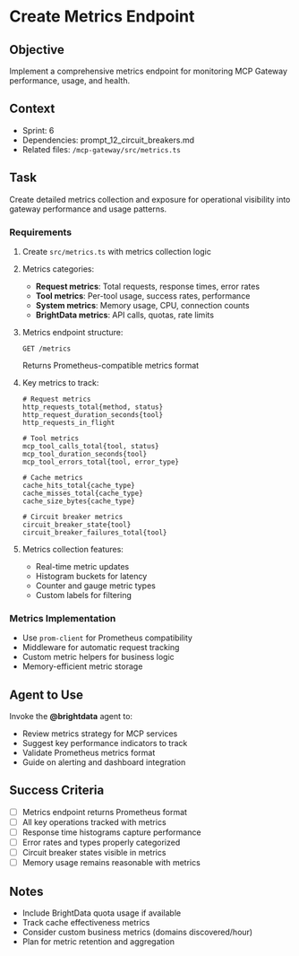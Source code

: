 # Create Metrics Endpoint

## Objective

Implement a comprehensive metrics endpoint for monitoring MCP Gateway performance, usage, and health.

## Context

- Sprint: 6
- Dependencies: prompt_12_circuit_breakers.md
- Related files: `/mcp-gateway/src/metrics.ts`

## Task

Create detailed metrics collection and exposure for operational visibility into gateway performance and usage patterns.

### Requirements

1. Create `src/metrics.ts` with metrics collection logic
2. Metrics categories:
   - **Request metrics**: Total requests, response times, error rates
   - **Tool metrics**: Per-tool usage, success rates, performance
   - **System metrics**: Memory usage, CPU, connection counts
   - **BrightData metrics**: API calls, quotas, rate limits
3. Metrics endpoint structure:
   ```
   GET /metrics
   ```
   Returns Prometheus-compatible metrics format
4. Key metrics to track:

   ```
   # Request metrics
   http_requests_total{method, status}
   http_request_duration_seconds{tool}
   http_requests_in_flight

   # Tool metrics
   mcp_tool_calls_total{tool, status}
   mcp_tool_duration_seconds{tool}
   mcp_tool_errors_total{tool, error_type}

   # Cache metrics
   cache_hits_total{cache_type}
   cache_misses_total{cache_type}
   cache_size_bytes{cache_type}

   # Circuit breaker metrics
   circuit_breaker_state{tool}
   circuit_breaker_failures_total{tool}
   ```

5. Metrics collection features:
   - Real-time metric updates
   - Histogram buckets for latency
   - Counter and gauge metric types
   - Custom labels for filtering

### Metrics Implementation

- Use `prom-client` for Prometheus compatibility
- Middleware for automatic request tracking
- Custom metric helpers for business logic
- Memory-efficient metric storage

## Agent to Use

Invoke the **@brightdata** agent to:

- Review metrics strategy for MCP services
- Suggest key performance indicators to track
- Validate Prometheus metrics format
- Guide on alerting and dashboard integration

## Success Criteria

- [ ] Metrics endpoint returns Prometheus format
- [ ] All key operations tracked with metrics
- [ ] Response time histograms capture performance
- [ ] Error rates and types properly categorized
- [ ] Circuit breaker states visible in metrics
- [ ] Memory usage remains reasonable with metrics

## Notes

- Include BrightData quota usage if available
- Track cache effectiveness metrics
- Consider custom business metrics (domains discovered/hour)
- Plan for metric retention and aggregation

